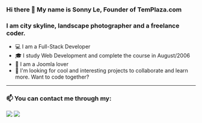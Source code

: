 ### Hi there 👋 My name is Sonny Le, Founder of TemPlaza.com

### I am city skyline, landscape photographer and a freelance coder.

- 💻 I am a Full-Stack Developer
- 🎓 I study Web Development and complete the course in August/2006
- 🌱 I am a Joomla lover
- 👯 I'm looking for cool and interesting projects to collaborate and learn more. Want to code together?
--- 

### 📫 You can contact me through my:
 
 <a href = "mailto:sonlv@templaza.com"><img src="https://img.shields.io/badge/Gmail-D14836?style=for-the-badge&logo=gmail&logoColor=white" target="_blank"></a>
 <a href="https://www.linkedin.com/in/sonny-le-21971917/"><img src="https://img.shields.io/badge/-LinkedIn-%230077B5?style=for-the-badge&logo=linkedin&logoColor=white" target="_blank"></a> 
